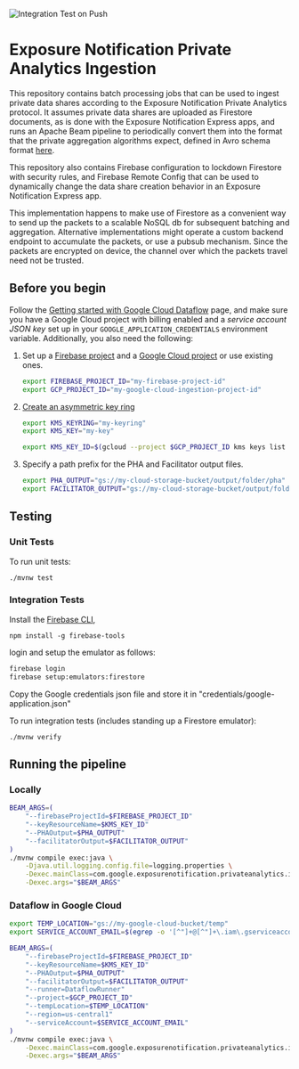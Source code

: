 ![Integration Test on Push](https://github.com/google/exposure-notifications-private-analytics-ingestion/workflows/Integration%20Test%20on%20Push/badge.svg?branch=main)

# Exposure Notification Private Analytics Ingestion

This repository contains batch processing jobs that can be used to ingest
private data shares according to the Exposure Notification Private Analytics
protocol. It assumes private data shares are uploaded as Firestore documents,
as is done with the Exposure Notification Express apps, and runs an Apache
Beam pipeline to periodically convert them into the format that the private
aggregation algorithms expect, defined in Avro schema format
[here](https://github.com/abetterinternet/prio-server/tree/master/avro-schema).

This repository also contains Firebase configuration to lockdown Firestore
with security rules, and Firebase Remote Config that can be used to
dynamically change the data share creation behavior in an Exposure
Notification Express app.

This implementation happens to make use of Firestore as a convenient way to
send up the packets to a scalable NoSQL db for subsequent batching and aggregation.
Alternative implementations might operate a custom backend endpoint to accumulate
the packets, or use a pubsub mechanism. Since the packets are encrypted on device,
the channel over which the packets travel need not be trusted.

## Before you begin

Follow the
[Getting started with Google Cloud Dataflow](https://github.com/GoogleCloudPlatform/java-docs-samples/blob/master/dataflow/README.md)
page, and make sure you have a Google Cloud project with billing enabled
and a *service account JSON key* set up in your `GOOGLE_APPLICATION_CREDENTIALS` environment variable.
Additionally, you also need the following:

1. Set up a [Firebase project](https://firebase.google.com/) and a
    [Google Cloud project](https://console.cloud.google.com/projectcreate) or use existing ones.

    ```sh
    export FIREBASE_PROJECT_ID="my-firebase-project-id"
    export GCP_PROJECT_ID="my-google-cloud-ingestion-project-id"
    ```

1. [Create an asymmetric key ring](https://cloud.google.com/kms/docs/creating-asymmetric-keys)

    ```sh
    export KMS_KEYRING="my-keyring"
    export KMS_KEY="my-key"

    export KMS_KEY_ID=$(gcloud --project $GCP_PROJECT_ID kms keys list --location global --keyring $KMS_KEYRING --filter $KMS_KEY --format "value(NAME)")
    ```

1. Specify a path prefix for the PHA and Facilitator output files.

    ```sh
    export PHA_OUTPUT="gs://my-cloud-storage-bucket/output/folder/pha"
    export FACILITATOR_OUTPUT="gs://my-cloud-storage-bucket/output/folder/faciliator"
    ```

## Testing

### Unit Tests

To run unit tests:

```shell script
./mvnw test
```

### Integration Tests

Install the [Firebase CLI](https://firebase.google.com/docs/cli),

```shell script
npm install -g firebase-tools
```

login and setup the emulator as follows:

```sh
firebase login
firebase setup:emulators:firestore
```

Copy the Google credentials json file and store it in "credentials/google-application.json"

To run integration tests (includes standing up a Firestore emulator):

```shell script
./mvnw verify
```

## Running the pipeline

### Locally

```sh
BEAM_ARGS=(
    "--firebaseProjectId=$FIREBASE_PROJECT_ID"
    "--keyResourceName=$KMS_KEY_ID"
    "--PHAOutput=$PHA_OUTPUT"
    "--facilitatorOutput=$FACILITATOR_OUTPUT"
)
./mvnw compile exec:java \
    -Djava.util.logging.config.file=logging.properties \
    -Dexec.mainClass=com.google.exposurenotification.privateanalytics.ingestion.IngestionPipeline \
    -Dexec.args="$BEAM_ARGS"
```

### Dataflow in Google Cloud

```sh
export TEMP_LOCATION="gs://my-google-cloud-bucket/temp"
export SERVICE_ACCOUNT_EMAIL=$(egrep -o '[^"]+@[^"]+\.iam\.gserviceaccount\.com' $GOOGLE_APPLICATION_CREDENTIALS)

BEAM_ARGS=(
    "--firebaseProjectId=$FIREBASE_PROJECT_ID"
    "--keyResourceName=$KMS_KEY_ID"
    "--PHAOutput=$PHA_OUTPUT"
    "--facilitatorOutput=$FACILITATOR_OUTPUT"
    "--runner=DataflowRunner"
    "--project=$GCP_PROJECT_ID"
    "--tempLocation=$TEMP_LOCATION"
    "--region=us-central1"
    "--serviceAccount=$SERVICE_ACCOUNT_EMAIL"
)
./mvnw compile exec:java \
    -Dexec.mainClass=com.google.exposurenotification.privateanalytics.ingestion.IngestionPipeline \
    -Dexec.args="$BEAM_ARGS"
```

